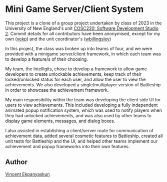 # Mini Game Server/Client System

This project is a clone of a group project undertaken by class of 2023 in the University of New England's unit [COSC220: Software Development Studio 2](https://handbook.une.edu.au/units/2023/COSC220?year=2023).
Commit details for all contributors have been anonymised, except for my own ([vekp](https://github.com/vekp)) and the unit coordinator's ([wbillingsley](https://github.com/wbillingsley))

In this project, the class was broken up into teams of four, and we were provided with a minigame server/client framework, in which each team was to develop a feature/s of their choosing.

My team, the Intelligits, chose to develop a framework to allow game developers to create unlockable achievements, keep track of their locked/unlocked status for each user, and allow the user to view the achievements. We also developed a single/multiplayer version of Battleship in order to showcase the achievement framework.

My main responsibility within the team was developing the client side UI for users to view achievements. This included developing a fully independent animated popup notification system, which was used to notify players when they had unlocked achievements, and was also used by other teams to display game elements, messages, and dialog boxes.

I also assisted in establishing a client/server route for communication of achievement data, added several cosmetic features to Battleship, created all unit tests for Battleship and the UI, and helped other teams implement our achievement and popup frameworks into their own features.


## Author
[Vincent Ekpanyaskun](mailto:vincent.ekp@gmail.com)
